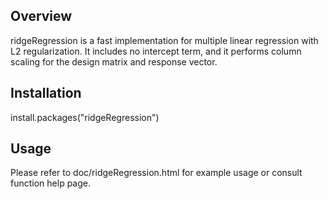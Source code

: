 ## Overview
ridgeRegression is a fast implementation for multiple linear regression with L2 regularization. It includes no intercept term, and it performs column scaling for the design matrix and response vector. 

## Installation
install.packages("ridgeRegression")

## Usage
Please refer to doc/ridgeRegression.html for example usage or consult function help page.